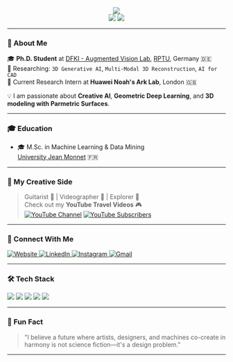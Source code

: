 <div align="center">
<img src="https://readme-typing-svg.herokuapp.com?font=JetBrains+Mono&size=36&pause=1000&center=true&vCenter=true&width=1000&height=100&color=5271ff&lines=Hey,+I'm+Mohammad+Sadil+Khan;Research+Intern+at+Huawei+UK;3D+Gen+AI,+AI+for+CAD,+Computer+Graphics;PhD+Student+at+DFKI" />
</div>

<div align="center">
  <img src="https://img.shields.io/github/stars/SadilKhan?style=for-the-badge&label=Stars&labelColor=blue&color=black" />
  <img src="https://img.shields.io/github/followers/SadilKhan?style=for-the-badge&label=Followers&labelColor=red&color=black" />
</div>

---

### 🧠 About Me

🎓 **Ph.D. Student** at [DFKI - Augmented Vision Lab](https://av.dfki.de/), [RPTU](https://rptu.de/en/home-1), Germany 🇩🇪  
🔬 Researching: `3D Generative AI`, `Multi-Modal 3D Reconstruction`, `AI for CAD`  
🧪 Current Research Intern at **Huawei Noah's Ark Lab**, London 🇬🇧  

💡 I am passionate about **Creative AI**, **Geometric Deep Learning**, and **3D modeling with Parmetric Surfaces**.  

---

### 🎓 Education
- 🎓 M.Sc. in Machine Learning & Data Mining  
  [University Jean Monnet](https://www.univ-st-etienne.fr/) 🇫🇷

---

### 🎥 My Creative Side
> Guitarist 🎸 | Videographer 🎥 | Explorer 🚝  
Check out my **YouTube Travel Videos** 🎮  
[![YouTube Channel](https://img.shields.io/youtube/channel/views/UC3TCC__F3NbO2I18D7nSP6g?style=social)](https://www.youtube.com/channel/UC3TCC__F3NbO2I18D7nSP6g)
[![YouTube Subscribers](https://img.shields.io/youtube/channel/subscribers/UC3TCC__F3NbO2I18D7nSP6g?style=social)](https://www.youtube.com/channel/UC3TCC__F3NbO2I18D7nSP6g)

---

### 🔗 Connect With Me

<p align="left">
  <a href="https://mdsadilkhan.onrender.com/">
    <img alt="Website" src="https://img.shields.io/badge/Homepage-222?style=for-the-badge&logo=HomeAdvisor&logoColor=white" />
  </a>
  <a href="https://www.linkedin.com/in/md-sadil-khan-a96568170/">
    <img alt="LinkedIn" src="https://img.shields.io/badge/LinkedIn-0A66C2?style=for-the-badge&logo=linkedin&logoColor=white" />
  </a>
  <a href="https://www.instagram.com/ryzenx_sk/">
    <img alt="Instagram" src="https://img.shields.io/badge/Instagram-E4405F?style=for-the-badge&logo=instagram&logoColor=white" />
  </a>
  <a href="mailto:mdsadilkhan99@gmail.com">
    <img alt="Gmail" src="https://img.shields.io/badge/Gmail-D14836?style=for-the-badge&logo=gmail&logoColor=white" />
  </a>
</p>

---

### 🛠️ Tech Stack

<p align="left">
  <img src="https://img.shields.io/badge/Python-3776AB?style=for-the-badge&logo=python&logoColor=white"/>
  <img src="https://img.shields.io/badge/PyTorch-EE4C2C?style=for-the-badge&logo=pytorch&logoColor=white"/>
  <img src="https://img.shields.io/badge/Julia-9558B2?style=for-the-badge&logo=julia&logoColor=white"/>
  <img src="https://img.shields.io/badge/Anaconda-44A833?style=for-the-badge&logo=anaconda&logoColor=white"/>
  <img src="https://img.shields.io/badge/Swift-FA7343?style=for-the-badge&logo=swift&logoColor=white"/>
</p>

---

### 🧹 Fun Fact

> "I believe a future where artists, designers, and machines co-create in harmony is not science fiction—it's a design problem."

---


